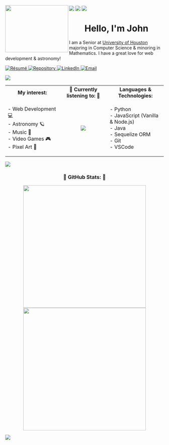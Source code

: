 <img src="https://i.imgur.com/AAjowd6.png" align="center">
<img src="https://i.imgur.com/rIMyp0H.gif" align="center">
<img src="https://i.imgur.com/AAjowd6.png" align="center">

<img align="left" src="https://i.imgur.com/EQfBtXh.gif" width="200" height="150">

<h1 align="center">
  Hello, I'm John
</h1>

I am a Senior at [University of Houston](https://www.uh.edu/) majoring in Computer Science & minoring in Mathematics. I have a great love for web development & astronomy! 


<!--- [JohnCoxResume.pdf](https://github.com/johncoxdev/johncoxdev/files/12009754/JohnCoxResume.pdf) -->
<p align="left">
  <a href="https://github.com/johncoxdev/johncoxdev/files/12009754/JohnCoxResume.pdf" target="_blank">
    <img src="https://img.shields.io/badge/Download-Resume-ec7c2f?style=plastic&logo=paper&logoColor=black" alt="Résumé">
  </a>
  <a href="https://github.com/johncoxdev?tab=repositories" target="_blank">
    <img src="https://img.shields.io/badge/Repos-ec7c2f?style=plastic&logo=github&logoColor=black" alt="Repository">
  </a>
  <a href="https://www.linkedin.com/in/johncox-dev/" target="_blank">
    <img src="https://img.shields.io/badge/LinkedIn-ec7c2f?style=plastic&logo=linkedin&logoColor=black" alt="LinkedIn">
  </a>
  <a href="mailto:john.cox0321@gmail.com" target="_blank">
    <img src="https://img.shields.io/badge/Email-ec7c2f?style=plastic&logo=gmail&logoColor=black" alt="Email">
  </a>
</p>

<img src="https://i.imgur.com/AAjowd6.png" align="center"> 

<table>
  <tr>
    <td align="center" width=360>
      <b>My interest:</b> <br>
    </td>
    <td align="center" width=360>
      🎵 <b>Currently listening to:</b> 🎵 
    </td>
    <td align="center" width=360>
      <b>Languages & Technologies:</b> <br>
    </td>
  </tr>
  <tr>
    <td align="center" width=360>
      <p align="left">
          - Web Development 💻<br>
          - Astronomy 🪐<br>
          - Music 🎵<br>
          - Video Games 🎮<br>
          - Pixel Art 👾
      </p>
    </td>
    <td align="center" width=360> 
      <a href="https://github.com/kittinan/spotify-github-profile">
        <img src="https://spotify-github-profile.vercel.app/api/view?uid=12144907810&cover_image=true&theme=novatorem&show_offline=false&bar_color=ec7c2f&bar_color_cover=false">  
      </a> 
    </td>
    <td align="left" width=360>
      <p>
        - Python <br>
        - JavaScript (Vanilla & Node.js) <br>
        - Java <br>
        - Sequelize ORM <br>
        - Git <br>
        - VSCode
      </p>
    </td>
  </tr>
</table>

<img src="https://i.imgur.com/AAjowd6.png" align="center">

<h3 align="center">
    🌟 GitHub Stats: 🌟
</h3>

<p align="center">
  <div align="center">
    <a align="left" href="https://github.com/anuraghazra/github-readme-stats">
      <img width=390 src="https://github-readme-stats.vercel.app/api?username=johncoxdev&show_icons=true&theme=darcula">
    </a>
    <a align="right" href="https://github.com/anuraghazra/github-readme-stats">
      <img width=390 src="https://github-readme-stats.vercel.app/api/top-langs/?username=johncoxdev&theme=darcula&layout=compact">
    </a>
  </div>
</p>

<img src="https://i.imgur.com/AAjowd6.png" align="center"> 
